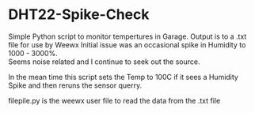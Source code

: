 # DHT22-Spike-Check

Simple Python script to monitor tempertures in Garage. Output is to a .txt file for use by Weewx
Initial issue was an occasional spike in Humidity to 1000 - 3000%.  
Seems noise related and I continue to seek out the source.  

In the mean time this script sets the Temp to 100C if it sees a Humidity Spike and then reruns the sensor querry.

filepile.py is the weewx user file to read the data from the .txt file 
